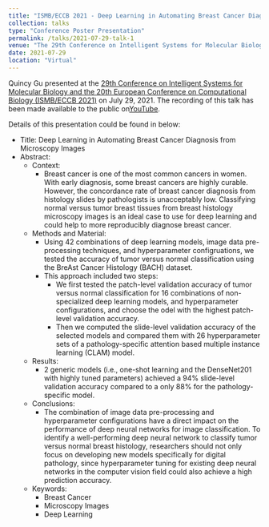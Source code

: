 ```yaml
---
title: "ISMB/ECCB 2021 - Deep Learning in Automating Breast Cancer Diagnosis from Microscopy Images"
collection: talks
type: "Conference Poster Presentation"
permalink: /talks/2021-07-29-talk-1
venue: "The 29th Conference on Intelligent Systems for Molecular Biology and the 20th European Conference on Computational Biology (ISMB/ECCB 2021)"
date: 2021-07-29
location: "Virtual"
---
```


Quincy Gu presented at the [29th Conference on Intelligent Systems for Molecular Biology and the 20th European Conference on Computational Biology (ISMB/ECCB 2021)](https://www.iscb.org/ismbeccb2021) on July 29, 2021. The recording of this talk has been made available to the public on[YouTube](https://www.youtube.com/watch?v=AiVAsqQKMTQ).

Details of this presentation could be found in below:
* Title: Deep Learning in Automating Breast Cancer Diagnosis from Microscopy Images
* Abstract:
    * Context:
        * Breast cancer is one of the most common cancers in women. With early diagnosis, some breast cancers are highly curable. However, the concordance rate of breast cancer diagnosis from histology slides by pathologists is unacceptably low. Classifying normal versus tumor breast tissues from breast histology microscopy images is an ideal case to use for deep learning and could help to more reproducibly diagnose breast cancer.
    * Methods and Material:
        * Using 42 combinations of deep learning models, image data pre-processing techniques, and hyperparameter configruations, we tested the accuracy of tumor versus normal classification using the BreAst Cancer Histology (BACH) dataset.
        * This approach included two steps:
            * We first tested the patch-level validation accuracy of tumor versus normal classification for 16 combinations of non-specialized deep learning models, and hyperparameter configurations, and choose the odel with the highest patch-level validation accuracy.
            * Then we computed the slide-level validation accuracy of the selected models and compared them with 26 hyperparameter sets of a pathology-specific attention based multiple instance learning (CLAM) model.
    * Results:
        * 2 generic models (i.e., one-shot learning and the DenseNet201 with highly tuned parameters) achieved a 94% slide-level validation accuracy compared to a only 88% for the pathology-specific model.
    * Conclusions:
        * The combination of image data pre-processing and hyperparameter configurations have a direct impact on the performance of deep neural networks for image classification. To identify a well-performing deep neural network to classify tumor versus normal breast histology, researchers should not only focus on developing new models specifically for digital pathology, since hyperparameter tuning for existing deep neural networks in the computer vision field could also achieve a high prediction accuracy.
    * Keywords: 
        * Breast Cancer
        * Microscopy Images
        * Deep Learning
